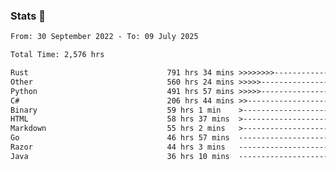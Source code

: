 ### Stats 👋
<!--START_SECTION:waka-->

```txt
From: 30 September 2022 - To: 09 July 2025

Total Time: 2,576 hrs

Rust                               791 hrs 34 mins >>>>>>>>-----------------   30.73 %
Other                              560 hrs 24 mins >>>>>--------------------   21.75 %
Python                             491 hrs 57 mins >>>>>--------------------   19.10 %
C#                                 206 hrs 44 mins >>-----------------------   08.03 %
Binary                             59 hrs 1 min    >------------------------   02.29 %
HTML                               58 hrs 37 mins  >------------------------   02.28 %
Markdown                           55 hrs 2 mins   >------------------------   02.14 %
Go                                 46 hrs 57 mins  -------------------------   01.82 %
Razor                              44 hrs 3 mins   -------------------------   01.71 %
Java                               36 hrs 10 mins  -------------------------   01.40 %
```

<!--END_SECTION:waka-->

<!--
**buhaytza2005/buhaytza2005** is a ✨ _special_ ✨ repository because its `README.md` (this file) appears on your GitHub profile.

Here are some ideas to get you started:

- 🔭 I’m currently working on ...
- 🌱 I’m currently learning ...
- 👯 I’m looking to collaborate on ...
- 🤔 I’m looking for help with ...
- 💬 Ask me about ...
- 📫 How to reach me: ...
- 😄 Pronouns: ...
- ⚡ Fun fact: ...
-->


